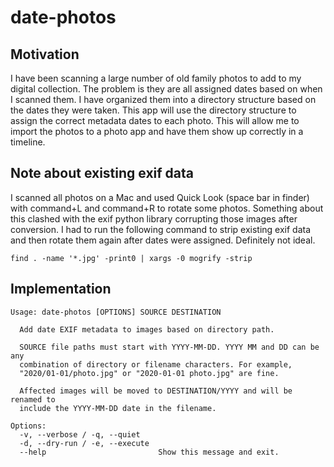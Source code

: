 # date-photos

## Motivation

I have been scanning a large number of old family photos to add to my digital collection. The problem is they are all assigned dates based on when I scanned them. I have organized them into a directory structure based on the dates they were taken. This app will use the directory structure to assign the correct metadata dates to each photo. This will allow me to import the photos to a photo app and have them show up correctly in a timeline.

## Note about existing exif data

I scanned all photos on a Mac and used Quick Look (space bar in finder) with
command+L and command+R to rotate some photos. Something about this clashed with
the exif python library corrupting those images after conversion. I had to run
the following command to strip existing exif data and then rotate them again
after dates were assigned. Definitely not ideal.

```
find . -name '*.jpg' -print0 | xargs -0 mogrify -strip
```

## Implementation

```
Usage: date-photos [OPTIONS] SOURCE DESTINATION

  Add date EXIF metadata to images based on directory path.

  SOURCE file paths must start with YYYY-MM-DD. YYYY MM and DD can be any
  combination of directory or filename characters. For example,
  "2020/01-01/photo.jpg" or "2020-01-01 photo.jpg" are fine.

  Affected images will be moved to DESTINATION/YYYY and will be renamed to
  include the YYYY-MM-DD date in the filename.

Options:
  -v, --verbose / -q, --quiet
  -d, --dry-run / -e, --execute
  --help                         Show this message and exit.
```
